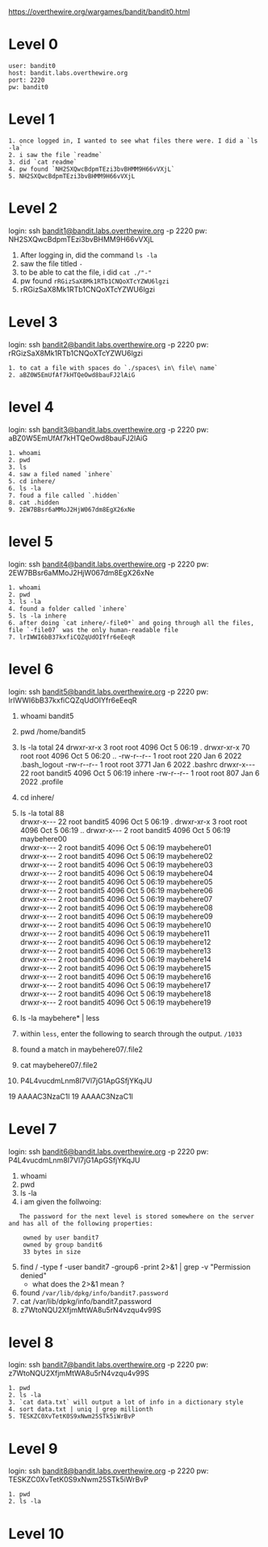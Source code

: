 https://overthewire.org/wargames/bandit/bandit0.html


# Level 0 
```
user: bandit0
host: bandit.labs.overthewire.org
port: 2220
pw: bandit0
```


# Level 1
```
1. once logged in, I wanted to see what files there were. I did a `ls -la`
2. i saw the file `readme`
3. did `cat readme`
4. pw found `NH2SXQwcBdpmTEzi3bvBHMM9H66vVXjL`
5. NH2SXQwcBdpmTEzi3bvBHMM9H66vVXjL
```



# Level 2
login: ssh bandit1@bandit.labs.overthewire.org -p 2220
pw: NH2SXQwcBdpmTEzi3bvBHMM9H66vVXjL

1. After logging in, did the command `ls -la`
2. saw the file titled `-`
3. to be able to cat the file, i did `cat ./"-"`
4. pw found `rRGizSaX8Mk1RTb1CNQoXTcYZWU6lgzi`
5. rRGizSaX8Mk1RTb1CNQoXTcYZWU6lgzi



# Level 3
login: ssh bandit2@bandit.labs.overthewire.org -p 2220
pw: rRGizSaX8Mk1RTb1CNQoXTcYZWU6lgzi

```
1. to cat a file with spaces do `./spaces\ in\ file\ name`
2. aBZ0W5EmUfAf7kHTQeOwd8bauFJ2lAiG
```



# level 4
login: ssh bandit3@bandit.labs.overthewire.org -p 2220
pw: aBZ0W5EmUfAf7kHTQeOwd8bauFJ2lAiG

```
1. whoami
2. pwd
3. ls
4. saw a filed named `inhere`
5. cd inhere/
6. ls -la
7. foud a file called `.hidden`
8. cat .hidden
9. 2EW7BBsr6aMMoJ2HjW067dm8EgX26xNe
```



# level 5
login: ssh bandit4@bandit.labs.overthewire.org -p 2220
pw: 2EW7BBsr6aMMoJ2HjW067dm8EgX26xNe

```
1. whoami
2. pwd
3. ls -la
4. found a folder called `inhere`
5. ls -la inhere
6. after doing `cat inhere/-file0*` and going through all the files, file `-file07` was the only human-readable file 
7. lrIWWI6bB37kxfiCQZqUdOIYfr6eEeqR
```



# level 6
login: ssh bandit5@bandit.labs.overthewire.org -p 2220
pw: lrIWWI6bB37kxfiCQZqUdOIYfr6eEeqR

1. whoami
    bandit5
2. pwd
    /home/bandit5
3. ls -la
    total 24
    drwxr-xr-x  3 root root    4096 Oct  5 06:19 .
    drwxr-xr-x 70 root root    4096 Oct  5 06:20 ..
    -rw-r--r--  1 root root     220 Jan  6  2022 .bash_logout
    -rw-r--r--  1 root root    3771 Jan  6  2022 .bashrc
    drwxr-x--- 22 root bandit5 4096 Oct  5 06:19 inhere
    -rw-r--r--  1 root root     807 Jan  6  2022 .profile
4. cd inhere/
5. ls -la
    total 88   
    drwxr-x--- 22 root bandit5 4096 Oct  5 06:19 . 
    drwxr-xr-x  3 root root    4096 Oct  5 06:19 ..
    drwxr-x---  2 root bandit5 4096 Oct  5 06:19 maybehere00   
    drwxr-x---  2 root bandit5 4096 Oct  5 06:19 maybehere01   
    drwxr-x---  2 root bandit5 4096 Oct  5 06:19 maybehere02   
    drwxr-x---  2 root bandit5 4096 Oct  5 06:19 maybehere03   
    drwxr-x---  2 root bandit5 4096 Oct  5 06:19 maybehere04   
    drwxr-x---  2 root bandit5 4096 Oct  5 06:19 maybehere05   
    drwxr-x---  2 root bandit5 4096 Oct  5 06:19 maybehere06   
    drwxr-x---  2 root bandit5 4096 Oct  5 06:19 maybehere07   
    drwxr-x---  2 root bandit5 4096 Oct  5 06:19 maybehere08   
    drwxr-x---  2 root bandit5 4096 Oct  5 06:19 maybehere09   
    drwxr-x---  2 root bandit5 4096 Oct  5 06:19 maybehere10   
    drwxr-x---  2 root bandit5 4096 Oct  5 06:19 maybehere11   
    drwxr-x---  2 root bandit5 4096 Oct  5 06:19 maybehere12   
    drwxr-x---  2 root bandit5 4096 Oct  5 06:19 maybehere13   
    drwxr-x---  2 root bandit5 4096 Oct  5 06:19 maybehere14   
    drwxr-x---  2 root bandit5 4096 Oct  5 06:19 maybehere15   
    drwxr-x---  2 root bandit5 4096 Oct  5 06:19 maybehere16   
    drwxr-x---  2 root bandit5 4096 Oct  5 06:19 maybehere17   
    drwxr-x---  2 root bandit5 4096 Oct  5 06:19 maybehere18   
    drwxr-x---  2 root bandit5 4096 Oct  5 06:19 maybehere19

6. ls -la maybehere* | less
7. within `less`, enter the following to search through the output. `/1033`
8. found a match in maybehere07/.file2
9. cat maybehere07/.file2
10. P4L4vucdmLnm8I7Vl7jG1ApGSfjYKqJU

19 AAAAC3NzaC1l
19 AAAAC3NzaC1l
# Level 7
login: ssh bandit6@bandit.labs.overthewire.org -p 2220
pw: P4L4vucdmLnm8I7Vl7jG1ApGSfjYKqJU

1. whoami
2. pwd
3. ls -la
4. i am given the follwoing:
```
   The password for the next level is stored somewhere on the server and has all of the following properties:

    owned by user bandit7
    owned by group bandit6
    33 bytes in size
```

5. find / -type f -user bandit7 -group6 -print 2>&1 | grep -v "Permission denied"
    - what does the 2>&1 mean ?
6. found `/var/lib/dpkg/info/bandit7.password`
7. cat /var/lib/dpkg/info/bandit7.password
8. z7WtoNQU2XfjmMtWA8u5rN4vzqu4v99S



# level 8
login: ssh bandit7@bandit.labs.overthewire.org -p 2220
pw: z7WtoNQU2XfjmMtWA8u5rN4vzqu4v99S

```text
1. pwd
2. ls -la
3. `cat data.txt` will output a lot of info in a dictionary style
4. sort data.txt | uniq | grep millionth
5. TESKZC0XvTetK0S9xNwm25STk5iWrBvP
```



# Level 9
login: ssh bandit8@bandit.labs.overthewire.org -p 2220
pw: TESKZC0XvTetK0S9xNwm25STk5iWrBvP

```text
1. pwd
2. ls -la
```


# Level 10
